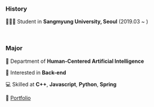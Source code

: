 ### History

🧑🏻‍💻 Student in **Sangmyung University, Seoul** (2019.03 ~ )

<br>

### Major

🦾 Department of **Human-Centered Artificial Intelligence**

📝 Interested in **Back-end**

💻 Skilled at **C++**, **Javascript**, **Python**, **Spring**

👻 [Portfolio](https://github.com/limjustin/JAEYOUNG_STUDIO/blob/master/About%20me/%E1%84%91%E1%85%A9%E1%84%90%E1%85%B3%E1%84%91%E1%85%A9%E1%86%AF%E1%84%85%E1%85%B5%E1%84%8B%E1%85%A9_%E1%84%8B%E1%85%B5%E1%86%B7%E1%84%8C%E1%85%A2%E1%84%8B%E1%85%A7%E1%86%BC_20221216.pdf)
